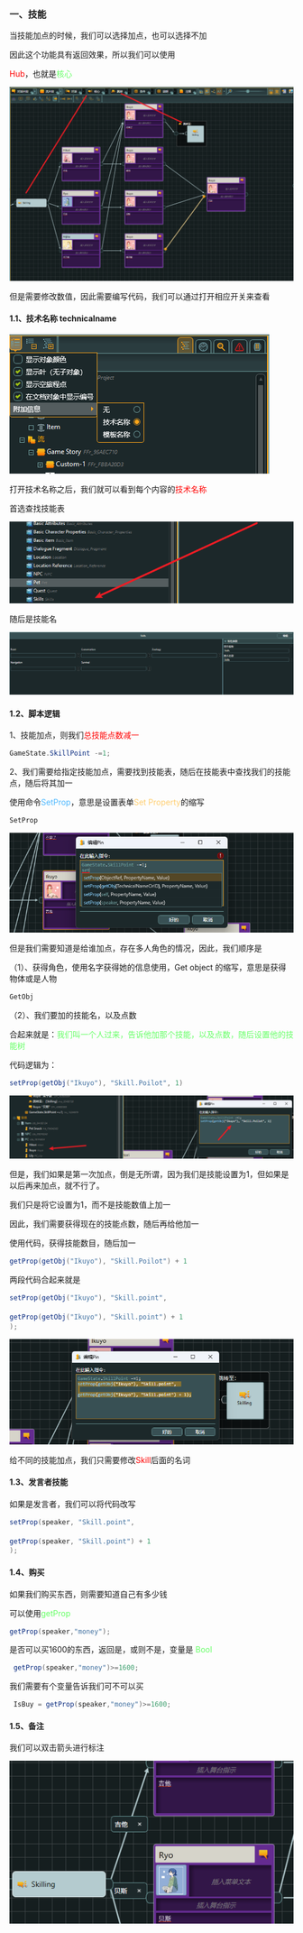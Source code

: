 ### 一、技能

当技能加点的时候，我们可以选择加点，也可以选择不加

因此这个功能具有返回效果，所以我们可以使用 

<font color="red">Hub</font>，也就是<font color=#66ff66>核心</font>

![image-20230822110156400](assets/image-20230822110156400.png)

但是需要修改数值，因此需要编写代码，我们可以通过打开相应开关来查看

#### 1.1、技术名称 technicalname

![image-20230822110321765](assets/image-20230822110321765.png)

打开技术名称之后，我们就可以看到每个内容的<font color="red">技术名称 </font>

首选查找技能表

![image-20230822110458382](assets/image-20230822110458382.png)

随后是技能名

![image-20230822110522202](assets/image-20230822110522202.png)



#### 1.2、脚本逻辑

1、技能加点，则我们<font color="red">总技能点数减一</font>

```C#
GameState.SkillPoint -=1;
```

2、我们需要给指定技能加点，需要找到技能表，随后在技能表中查找我们的技能点，随后将其加一

使用命令<font color=#4db8ff>SetProp</font>，意思是设置表单<font color=#FFCE70>Set Property</font>的缩写

```C#
SetProp
```

![image-20230822111139677](assets/image-20230822111139677.png)

但是我们需要知道是给谁加点，存在多人角色的情况，因此，我们顺序是

（1）、获得角色，使用名字获得她的信息使用，Get object 的缩写，意思是获得物体或是人物

```C#
GetObj
```

（2）、我们要加的技能名，以及点数

合起来就是：<font color=#66ff66>我们叫一个人过来，告诉他加那个技能，以及点数，随后设置他的技能树</font>

代码逻辑为：

```C#
setProp(getObj("Ikuyo"), "Skill.Poilot", 1)
```

![image-20230822111730010](assets/image-20230822111730010.png)

但是，我们如果是第一次加点，倒是无所谓，因为我们是技能设置为1，但如果是以后再来加点，就不行了。

我们只是将它设置为1，而不是技能数值上加一

因此，我们需要获得现在的技能点数，随后再给他加一

使用代码，获得技能数目，随后加一

```C#
getProp(getObj("Ikuyo"), "Skill.Poilot") + 1
```

两段代码合起来就是

```C#
setProp(getObj("Ikuyo"), "Skill.point", 

getProp(getObj("Ikuyo"), "Skill.point") + 1
);
```

![image-20230822112211696](assets/image-20230822112211696.png)

给不同的技能加点，我们只需要修改<font color="red">Skill</font>后面的名词

#### 1.3、发言者技能

如果是发言者，我们可以将代码改写

```C#
setProp(speaker, "Skill.point", 

getProp(speaker, "Skill.point") + 1
);
```

#### 1.4、购买

如果我们购买东西，则需要知道自己有多少钱

可以使用<font color=#66ff66>getProp</font>

```C#
getProp(speaker,"money");
```

是否可以买1600的东西，返回是，或则不是，变量是 <font color=#66ff66>Bool</font>

```C#
 getProp(speaker,"money")>=1600;
```

我们需要有个变量告诉我们可不可以买

```C#
 IsBuy = getProp(speaker,"money")>=1600;
```

#### 1.5、备注

我们可以双击箭头进行标注

![image-20230822113026266](assets/image-20230822113026266.png)

